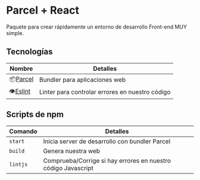 # Parcel + React

Paquete para crear rápidamente un entorno de desarrollo Front-end MUY simple.

## Tecnologías

| Nombre                            | Detalles                      |
| --------------------------------- | ----------------------------- |
| 📦[Parcel](https://parceljs.org/) | Bundler para aplicaciones web |
| 👁️[Eslint](https://eslint.org/)   | Linter para controlar errores en nuestro código   |


## Scripts de npm

| Comando | Detalles                                       |
| ------- | ---------------------------------------------- |
| `start` | Inicia server de desarrollo con bundler Parcel |
| `build` | Genera nuestra web                             |
| `lintjs`    | Comprueba/Corrige si hay errores en nuestro código Javascript |
